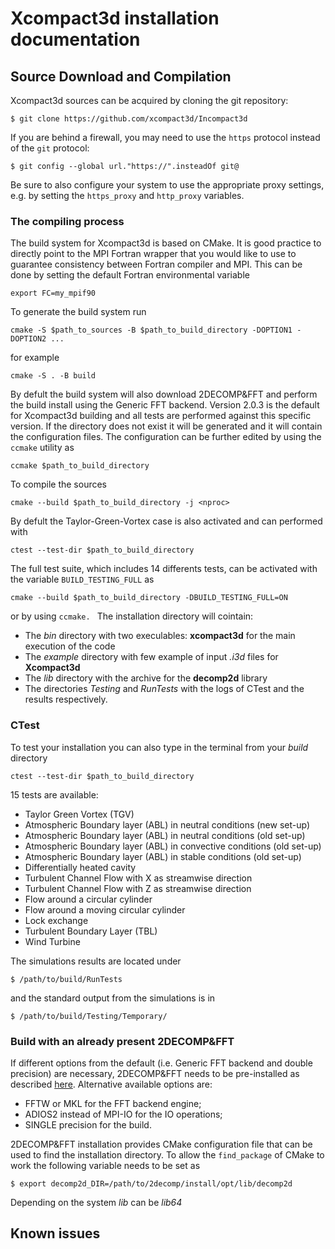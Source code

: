 Xcompact3d installation documentation
=====================================

## Source Download and Compilation

Xcompact3d sources can be acquired by cloning the git repository: 
```
$ git clone https://github.com/xcompact3d/Incompact3d
```
If you are behind a firewall, you may need to use the `https` protocol instead of the `git` protocol:
```
$ git config --global url."https://".insteadOf git@
```
Be sure to also configure your system to use the appropriate proxy settings, 
e.g. by setting the `https_proxy` and `http_proxy` variables.

### The compiling process

The build system for Xcompact3d is based on CMake. 
It is good practice to directly point to the 
MPI Fortran wrapper that you would like to use to guarantee consistency 
between Fortran compiler and MPI. 
This can be done by setting the default Fortran environmental variable 
```
export FC=my_mpif90
```
To generate the build system run 
```
cmake -S $path_to_sources -B $path_to_build_directory -DOPTION1 -DOPTION2 ... 
```
for example 
```
cmake -S . -B build  
```
By defult the build system will also download 2DECOMP&FFT 
and perform the build install using the
Generic FFT backend. Version 2.0.3 is the default for Xcompact3d building
and all tests are performed against this specific version.
If the directory does not exist it will be generated and it will contain the configuration files.
The configuration can be further
edited by using the `ccmake` utility as
```
ccmake $path_to_build_directory
```
To compile the sources 
```
cmake --build $path_to_build_directory -j <nproc> 
```
By defult the Taylor-Green-Vortex case is also activated and can performed with
```
ctest --test-dir $path_to_build_directory
```
The full test suite, which includes 14 differents tests, can be activated with the variable
`BUILD_TESTING_FULL` as 
```
cmake --build $path_to_build_directory -DBUILD_TESTING_FULL=ON 
```
or by using `ccmake.
`
The installation directory will cointain:
* The *bin* directory with two execulables: **xcompact3d** for the main execution of the code 
* The *example* directory with few example of input *.i3d* files for **Xcompact3d**
* The *lib* directory with the archive for the **decomp2d** library
* The directories *Testing* and *RunTests* with the logs of CTest and the results respectively. 

### CTest
To test your installation you can also type in the terminal from your *build* directory
```
ctest --test-dir $path_to_build_directory 
```
15 tests are available:
* Taylor Green Vortex (TGV)
* Atmospheric Boundary layer (ABL) in neutral conditions (new set-up)
* Atmospheric Boundary layer (ABL) in neutral conditions (old set-up)
* Atmospheric Boundary layer (ABL) in convective conditions (old set-up)
* Atmospheric Boundary layer (ABL) in stable conditions (old set-up)
* Differentially heated cavity
* Turbulent Channel Flow with X as streamwise direction
* Turbulent Channel Flow with Z as streamwise direction
* Flow around a circular cylinder
* Flow around a moving circular cylinder
* Lock exchange
* Turbulent Boundary Layer (TBL)
* Wind Turbine

The simulations results are located under 
```
$ /path/to/build/RunTests
```
and the standard output from the simulations is in 
```
$ /path/to/build/Testing/Temporary/
```

### Build with an already present 2DECOMP&FFT
If different options from the default 
(i.e. Generic FFT backend and double precision) are necessary, 
2DECOMP&FFT needs to be pre-installed as described [here](https://github.com/2decomp-fft/2decomp-fft/blob/dev/INSTALL.md).
Alternative available options are: 
* FFTW or MKL for the FFT backend engine;
* ADIOS2 instead of MPI-IO for the IO operations;
* SINGLE precision for the build.

2DECOMP&FFT installation provides CMake configuration file that can be used to find the installation directory. 
To allow the `find_package` of CMake to work the following variable needs to be set as
```
$ export decomp2d_DIR=/path/to/2decomp/install/opt/lib/decomp2d 
```
Depending on the system *lib* can be *lib64* 

## Known issues




